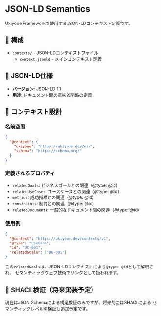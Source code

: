# JSON-LD Semantics

Ukiyoue Frameworkで使用するJSON-LDコンテキスト定義です。

## 📂 構成

- `contexts/` - JSON-LDコンテキストファイル
  - `context.jsonld` - メインコンテキスト定義

## 🔗 JSON-LD仕様

- **バージョン**: JSON-LD 1.1
- **用途**: ドキュメント間の意味的関係の定義

## 📖 コンテキスト設計

### 名前空間

```json
{
  "@context": {
    "ukiyoue": "https://ukiyoue.dev/ns/",
    "schema": "https://schema.org/"
  }
}
```

### 定義されるプロパティ

- `relatedGoals`: ビジネスゴールとの関連（@type: @id）
- `relatedUseCases`: ユースケースとの関連（@type: @id）
- `metrics`: 成功指標との関連（@type: @id）
- `constraints`: 制約との関連（@type: @id）
- `relatedDocuments`: 一般的なドキュメント間の関連（@type: @id）

### 使用例

```json
{
  "@context": "https://ukiyoue.dev/contexts/v1",
  "@type": "UseCase",
  "id": "UC-001",
  "relatedGoals": ["BG-001"]
}
```

この`relatedGoals`は、JSON-LDコンテキストにより`@type: @id`として解釈され、
セマンティックウェブ技術でリンクとして扱われます。

## 🔄 SHACL検証（将来実装予定）

現在はJSON Schemaによる構造検証のみですが、将来的にはSHACLによる
セマンティックレベルの検証も追加予定です。
